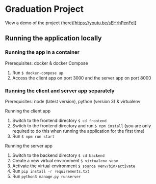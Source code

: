 # Graduation Project

View a demo of the project (here)[https://youtu.be/sEHrhPenFeI]

## Running the application locally

### Running the app in a container

Prerequisites: docker & docker Compose

1. Run ```$ docker-compose up```
2. Access the client app on port 3000 and the server app on port 8000

### Running the client and server app separately

Prerequisites: node (latest version), python (version 3) & virtualenv

Running the client app

1. Switch to the frontend directory ```$ cd frontend```
2. Switch to the frontend directory and run ```$ npm install``` (you are only required to do this when running the application for the first time)
3. Run ```$ npm run start```

Running the server app

1. Switch to the backend directory ```$ cd backend```
2. Create a new virtual environment ```$ virtualenv venv```
3. Activate the virtual environment ```$ source venv/bin/activate```
4. Run ```pip install -r requirements.txt```
5. Run ```python3 manage.py runserver```

